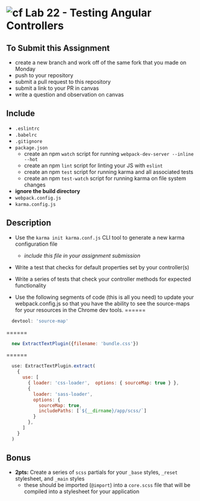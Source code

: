 ![cf](https://i.imgur.com/7v5ASc8.png) Lab 22 - Testing Angular Controllers
======

## To Submit this Assignment
  * create a new branch and work off of the same fork that you made on Monday
  * push to your repository
  * submit a pull request to this repository
  * submit a link to your PR in canvas
  * write a question and observation on canvas

## Include
  * `.eslintrc`
  * `.babelrc`
  * `.gitignore`
  * `package.json`
    * create an npm `watch` script for running `webpack-dev-server --inline --hot`
    * create an npm `lint` script for linting your JS with `eslint`
    * create an npm `test` script for running karma and all associated tests
    * create an npm `test-watch` script for running karma on file system changes
  * **ignore the build directory**
  * `webpack.config.js`
  * `karma.config.js`

## Description
  * Use the `karma init karma.conf.js` CLI tool to generate a new karma configuration file
    * *include this file in your assignment submission*
  * Write a test that checks for default properties set by your controller(s)
  * Write a series of tests that check your controller methods for expected functionality

  * Use the following segments of code (this is all you need) to update your webpack.config.js so that you have the ability to see the source-maps for your resources in the Chrome dev tools.
  ======
  ```javascript
    devtool: 'source-map'
  ```
  ======
  ```javascript
    new ExtractTextPlugin({filename: 'bundle.css'})
  ```
  ======
  ```javascript
    use: ExtractTextPlugin.extract(
      {
        use: [
          { loader: 'css-loader',  options: { sourceMap: true } },
          {
            loader: 'sass-loader',
            options: {
              sourceMap: true,
              includePaths: [`${__dirname}/app/scss/`]
            }
          },
        ]
      }
    )
  ```

## Bonus
  * **2pts:** Create a series of `scss` partials for your `_base` styles, `_reset` stylesheet, and `_main` styles
    * these should be imported (`@import`) into a `core.scss` file that will be compiled into a stylesheet for your application
